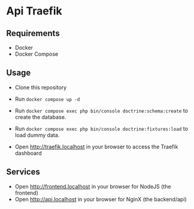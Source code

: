 # Api Traefik 

## Requirements
- Docker
- Docker Compose

## Usage
- Clone this repository
- Run `docker compose up -d`
- Run `docker compose exec php bin/console doctrine:schema:create` to create the database.
- Run `docker compose exec php bin/console doctrine:fixtures:load` to load dummy data.

- Open http://traefik.localhost in your browser to access the Traefik dashboard

## Services
- Open http://frontend.localhost in your browser for NodeJS (the frontend)
- Open http://api.localhost in your browser for NginX (the backend/api)
